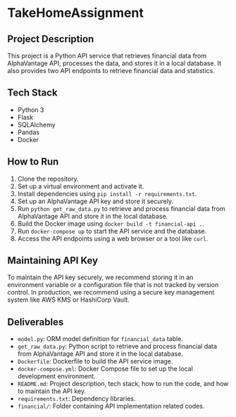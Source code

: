 # TakeHomeAssignment

## Project Description

This project is a Python API service that retrieves financial data from AlphaVantage API, processes the data, and stores it in a local database. It also provides two API endpoints to retrieve financial data and statistics.

## Tech Stack

- Python 3
- Flask
- SQLAlchemy
- Pandas
- Docker

## How to Run

1. Clone the repository.
2. Set up a virtual environment and activate it.
3. Install dependencies using `pip install -r requirements.txt`.
4. Set up an AlphaVantage API key and store it securely.
5. Run `python get_raw_data.py` to retrieve and process financial data from AlphaVantage API and store it in the local database.
6. Build the Docker image using `docker build -t financial-api .`.
7. Run `docker-compose up` to start the API service and the database.
8. Access the API endpoints using a web browser or a tool like `curl`.

## Maintaining API Key

To maintain the API key securely, we recommend storing it in an environment variable or a configuration file that is not tracked by version control. In production, we recommend using a secure key management system like AWS KMS or HashiCorp Vault.

## Deliverables

- `model.py`: ORM model definition for `financial_data` table.
- `get_raw_data.py`: Python script to retrieve and process financial data from AlphaVantage API and store it in the local database.
- `Dockerfile`: Dockerfile to build the API service image.
- `docker-compose.yml`: Docker Compose file to set up the local development environment.
- `README.md`: Project description, tech stack, how to run the code, and how to maintain the API key.
- `requirements.txt`: Dependency libraries.
- `financial/`: Folder containing API implementation related codes.